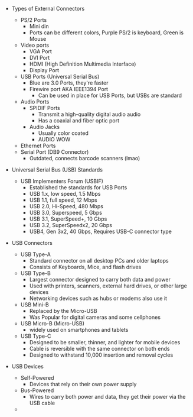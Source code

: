 
- Types of External Connectors 
	- PS/2 Ports
		- Mini din 
		- Ports can be different colors, Purple PS/2 is keyboard, Green is Mouse
	- Video ports
		- VGA Port 
		- DVI Port 
		- HDMI (High Definition Multimedia Interface)
		- Display Port
	- USB Ports (Universal Serial Bus)
		- Blue are 3.0 Ports, they're faster
		- Firewire port AKA IEEE1394 Port
			- Can be used in place for USB Ports, but USBs are standard
	- Audio Ports
		- SPIDIF Ports
			- Transmit a high-quality digital audio audio
			- Has a coaxial and fiber optic port
		- Audio Jacks
			- Usually color coated
			- AUDIO WOW 
	- Ethernet Ports
	- Serial Port (DB9 Connector)
		- Outdated, connects barcode scanners (lmao)

- Universal Serial Bus (USB) Standards 
	- USB Implementers Forum (USBIF)
		- Established the standards for USB Ports
		- USB 1.x, low speed, 1.5 Mbps 
		- USB 1.1, full speed, 12 Mbps 
		- USB 2.0, Hi-Speed, 480 Mbps 
		- USB 3.0, Superspeed, 5 Gbps 
		- USB 3.1, SuperSpeed+, 10 Gbps
		- USB 3.2, SuperSpeedx2, 20 Gbps 
		- USB4, Gen 3x2, 40 Gbps, Requires USB-C connector type

- USB Connectors 
	- USB Type-A 
		- Standard connector on all desktop PCs and older laptops
		- Consists of Keyboards, Mice, and flash drives 
	- USB Type-B 
		- Largest connector designed to carry both data and power
		- Used with printers, scanners, external hard drives, or other large devices
		- Networking devices such as hubs or modems also use it 
	- USB Mini-B
		- Replaced by the Micro-USB
		- Was Popular for digital cameras and some cellphones 
	- USB Micro-B (Micro-USB)
		- widely used on smartphones and tablets
	- USB Type-C 
		- Designed to be smaller, thinner, and lighter for mobile devices
		- Cable is reversible with the same connector on both ends
		- Designed to withstand 10,000 insertion and removal cycles 

- USB Devices 
	- Self-Powered
		- Devices that rely on their own power supply
	- Bus-Powered 
		- Wires to carry both power and data, they get their power via the USB cable 
	- 